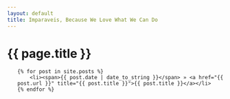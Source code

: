 ```yaml
---
layout: default
title: Imparaveis, Because We Love What We Can Do
---
```

<h1>{{ page.title }}</h1>
<ul class="posts">

	{% for post in site.posts %}
		<li><span>{{ post.date | date_to_string }}</span> » <a href="{{ post.url }}" title="{{ post.title }}">{{ post.title }}</a></li>
	{% endfor %}
</ul>
